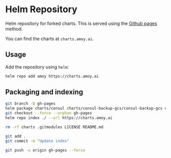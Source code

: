 # Helm Repository

Helm repository for forked charts. This is served using the
[Github pages](https://github.com/helm/helm/blob/master/docs/chart_repository.md#github-pages-example)
method.

You can find the charts at `charts.amoy.ai`.

## Usage

Add the repository using `helm`:

```bash
helm repo add amoy https://charts.amoy.ai
```

## Packaging and indexing

```bash
git branch -D gh-pages
helm package charts/consul charts/consul-backup-gcs/consul-backup-gcs charts/gcloud-cron/gcloud-cron
git checkout --force --orphan gh-pages
helm repo index ./ --url https://charts.amoy.ai

rm -rf charts .gitmodules LICENSE README.md

git add .
git commit -m "Update index"

git push -u origin gh-pages --force
```

